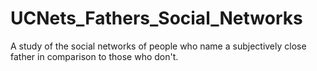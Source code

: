 # UCNets_Fathers_Social_Networks
A study of the social networks of people who name a subjectively close father in comparison to those who don't. 
